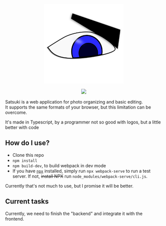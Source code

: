 
<p align="center">
<img width="256px" height="256px" src="logo.png" alt="logo" />
</p>

<p align="center">
	<a href="https://travis-ci.org/arthurmco/satsuki"><img src="https://travis-ci.org/arthurmco/satsuki.svg?branch=master"></a>
</p>

Satsuki is a web application for photo organizing and basic
editing.  
It supports the same formats of your browser, but this
limitation can be overcome.

It's made in Typescript, by a programmer not so good with logos, but a
little better with code

## How do I use?

 - Clone this repo
 - `npm install`
 - `npm build-dev`, to build webpack in dev mode
 - If you have [`npx`](https://github.com/zkat/npx "NPX link")
   installed, simply run `npx webpack-serve` to run a test server. If
   not, ~~install NPX~~ run `node_modules/webpack-serve/cli.js`.
   
 Currently that's not much to use, but I promise it will be better.

## Current tasks

Currently, we need to finish the "backend" and integrate it with the
frontend.


